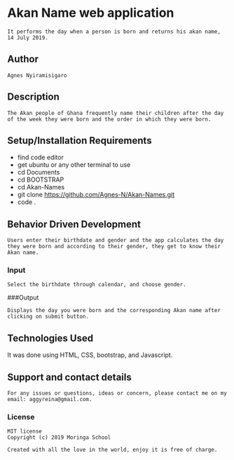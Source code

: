 # Akan Name web application

    It performs the day when a person is born and returns his akan name, 14 July 2019.

## Author

    Agnes Nyiramisigaro

## Description

    The Akan people of Ghana frequently name their children after the day of the week they were born and the order in which they were born.

## Setup/Installation Requirements

* find code editor
* get ubuntu or any other terminal to use
* cd Documents
* cd BOOTSTRAP
* cd Akan-Names
* git clone https://github.com/Agnes-N/Akan-Names.git
* code .

## Behavior Driven Development

    Users enter their birthdate and gender and the app calculates the day they were born and according to their gender, they get to know their Akan name.

### Input

    Select the birthdate through calendar, and choose gender.

###Output

    Displays the day you were born and the corresponding Akan name after clicking on submit button.

## Technologies Used

   It was done using HTML, CSS, bootstrap, and Javascript. 

## Support and contact details

    For any issues or questions, ideas or concern, please contact me on my email: aggyreina@gmail.com.

### License

    MIT license
    Copyright (c) 2019 Moringa School

    Created with all the love in the world, enjoy it is free of charge.
